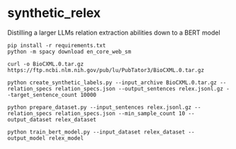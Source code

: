 # synthetic_relex
Distilling a larger LLMs relation extraction abilities down to a BERT model

```
pip install -r requirements.txt
python -m spacy download en_core_web_sm
```

```
curl -o BioCXML.0.tar.gz https://ftp.ncbi.nlm.nih.gov/pub/lu/PubTator3/BioCXML.0.tar.gz
```

```
python create_synthetic_labels.py --input_archive BioCXML.0.tar.gz --relation_specs relation_specs.json --output_sentences relex.jsonl.gz --target_sentence_count 10000
```

```
python prepare_dataset.py --input_sentences relex.jsonl.gz --relation_specs relation_specs.json --min_sample_count 10 --output_dataset relex_dataset
```


```
python train_bert_model.py --input_dataset relex_dataset --output_model relex_model
```
